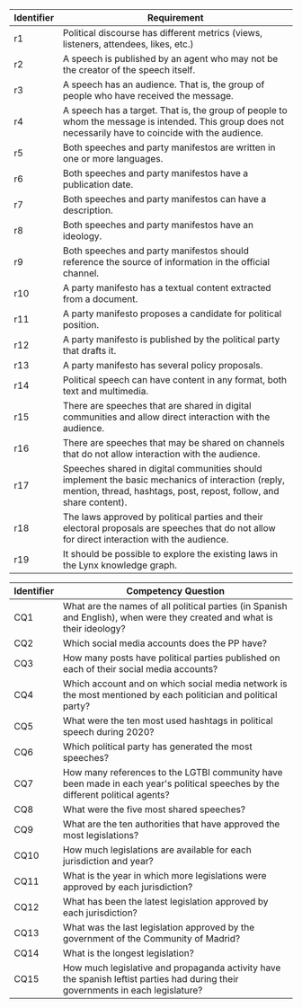 | Identifier | Requirement |
| ---------- | ----------- |
| r1 | Political discourse has different metrics (views, listeners, attendees, likes, etc.) | 
| r2 | A speech is published by an agent who may not be the creator of the speech itself. | 
| r3 | A speech has an audience. That is, the group of people who have received the message. | 
| r4 | A speech has a target. That is, the group of people to whom the message is intended. This group does not necessarily have to coincide with the audience. | 
| r5 | Both speeches and party manifestos are written in one or more languages. | 
| r6 | Both speeches and party manifestos have a publication date. | 
| r7 | Both speeches and party manifestos can have a description. | 
| r8 | Both speeches and party manifestos have an ideology. | 
| r9 | Both speeches and party manifestos should reference the source of information in the official channel. | 
| r10 | A party manifesto has a textual content extracted from a document. | 
| r11 | A party manifesto proposes a candidate for political position. | 
| r12 | A party manifesto is published by the political party that drafts it. | 
| r13 | A party manifesto has several policy proposals. | 
| r14 | Political speech can have content in any format, both text and multimedia. | 
| r15 | There are speeches that are shared in digital communities and allow direct interaction with the audience. | 
| r16 | There are speeches that may be shared on channels that do not allow interaction with the audience. | 
| r17 | Speeches shared in digital communities should implement the basic mechanics of interaction (reply, mention, thread, hashtags, post, repost, follow, and share content). | 
| r18 | The laws approved by political parties and their electoral proposals are speeches that do not allow for direct interaction with the audience. | 
| r19 | It should be possible to explore the existing laws in the Lynx knowledge graph. | 

| Identifier | Competency Question |
| ---------- | ----------- |
| CQ1 | What are the names of all political parties (in Spanish and English), when were they created and what is their ideology? |
| CQ2 | Which social media accounts does the PP have? | 
| CQ3 | How many posts have political parties published on each of their social media accounts? | 
| CQ4 | Which account and on which social media network is the most mentioned by each politician and political party? | 
| CQ5 | What were the ten most used hashtags in political speech during 2020? | 
| CQ6 | Which political party has generated the most speeches? | 
| CQ7 | How many references to the LGTBI community have been made in each year's political speeches by the different political agents? | 
| CQ8 | What were the five most shared speeches? | 
| CQ9 | What are the ten authorities that have approved the most legislations? | 
| CQ10 | How much legislations are available for each jurisdiction and year? | 
| CQ11 | What is the year in which more legislations were approved by each jurisdiction? | 
| CQ12 | What has been the latest legislation approved by each jurisdiction? | 
| CQ13 | What was the last legislation approved by the government of the Community of Madrid? | 
| CQ14 | What is the longest legislation? | 
| CQ15 | How much legislative and propaganda activity have the spanish leftist parties had during their governments in each legislature?
